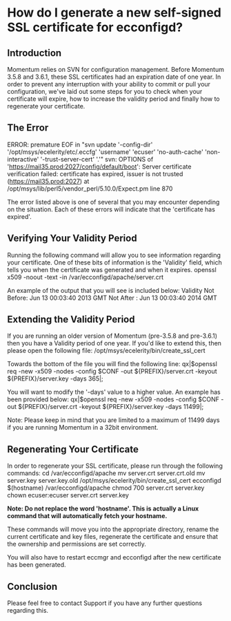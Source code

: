 # How do I generate a new self-signed SSL certificate for ecconfigd?

## Introduction
Momentum relies on SVN for configuration management. Before Momentum 3.5.8 and 3.6.1, these SSL certificates had an expiration date of one year. In order to prevent any interruption with your ability to commit or pull your configuration, we've laid out some steps for you to check when your certificate will expire, how to increase the validity period and finally how to regenerate your certificate.

## The Error

ERROR: premature EOF in "svn update '-config-dir' '/opt/msys/ecelerity/etc/.eccfg' 'username' 'ecuser' 'no-auth-cache' 'non-interactive' '-trust-server-cert' '.'"
svn: OPTIONS of 'https://mail35.prod:2027/config/default/boot': Server certificate verification failed: certificate has expired, issuer is not trusted (https://mail35.prod:2027)
at /opt/msys/lib/perl5/vendor_perl/5.10.0/Expect.pm line 870

The error listed above is one of several that you may encounter depending on the situation. Each of these errors will indicate that the 'certificate has expired'.

## Verifying Your Validity Period
Running the following command will allow you to see information regarding your certificate. One of these bits of information is the 'Validity' field, which tells you when the certificate was generated and when it expires.
openssl x509 -noout -text -in /var/ecconfigd/apache/server.crt

An example of the output that you will see is included below:
Validity
Not Before: Jun 13 00:03:40 2013 GMT
Not After : Jun 13 00:03:40 2014 GMT

## Extending the Validity Period
If you are running an older version of Momentum (pre-3.5.8 and pre-3.6.1) then you have a Validity period of one year. If you'd like to extend this, then please open the following file:
/opt/msys/ecelerity/bin/create_ssl_cert

Towards the bottom of the file you will find the following line:
qx|$openssl req -new -x509 -nodes -config $CONF -out ${PREFIX}/server.crt -keyout ${PREFIX}/server.key -days 365|;

You will want to modify the '-days' value to a higher value. An example has been provided below:
qx|$openssl req -new -x509 -nodes -config $CONF -out ${PREFIX}/server.crt -keyout ${PREFIX}/server.key -days 11499|;

Note: Please keep in mind that you are limited to a maximum of 11499 days if you are running Momentum in a 32bit environment.

## Regenerating Your Certificate
In order to regenerate your SSL certificate, please run through the following commands:
cd /var/ecconfigd/apache
mv server.crt server.crt.old
mv server.key server.key.old
/opt/msys/ecelerity/bin/create_ssl_cert ecconfigd $(hostname) /var/ecconfigd/apache
chmod 700 server.crt server.key
chown ecuser:ecuser server.crt server.key

**Note: Do not replace the word 'hostname'. This is actually a Linux command that will automatically fetch your hostname.**

These commands will move you into the appropriate directory, rename the current certificate and key files, regenerate the certificate and ensure that the ownership and permissions are set correctly.

You will also have to restart eccmgr and ecconfigd after the new certificate has been generated. 

## Conclusion
Please feel free to contact Support if you have any further questions regarding this.
